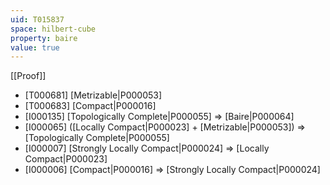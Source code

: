 ```yaml
---
uid: T015837
space: hilbert-cube
property: baire
value: true
---
```

[[Proof]]

* [T000681] [Metrizable|P000053]
* [T000683] [Compact|P000016]
* [I000135] [Topologically Complete|P000055] => [Baire|P000064]
* [I000065] ([Locally Compact|P000023] + [Metrizable|P000053]) => [Topologically Complete|P000055]
* [I000007] [Strongly Locally Compact|P000024] => [Locally Compact|P000023]
* [I000006] [Compact|P000016] => [Strongly Locally Compact|P000024]

